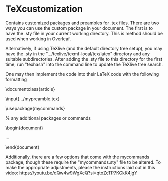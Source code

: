 # TeXcustomization
Contains customized packages and preambles for .tex files. There are two ways you can use the custom package in your document. The first is to have the .sty file in your current working directory. This is method should be used when working in Overleaf. 

Alternatively, if using TeXlive (and the default directory tree setup), you may have the .sty in the ".../texlive/texmf-local/tex/latex" directory and any suitable subdirectories. After adding the .sty file to this directory for the first time, run "texhash" into the command line to update the TeXlive tree search.

One may then implement the code into their LaTeX code with the following formatting

\documentclass{article}

\input{.../mypreamble.tex}

\usepackage{mycommands}

% any additional packages or commands

\begin{document}

...

\end{document}

Additionally, there are a few options that come with the mycommands package, though these require the "mycommands.sty" file to be altered. To make the appropriate adjustments, please the instructions laid out in this video:
https://youtu.be/dQw4w9WgXcQ?si=qtoZcTP7KGkK4jgY
